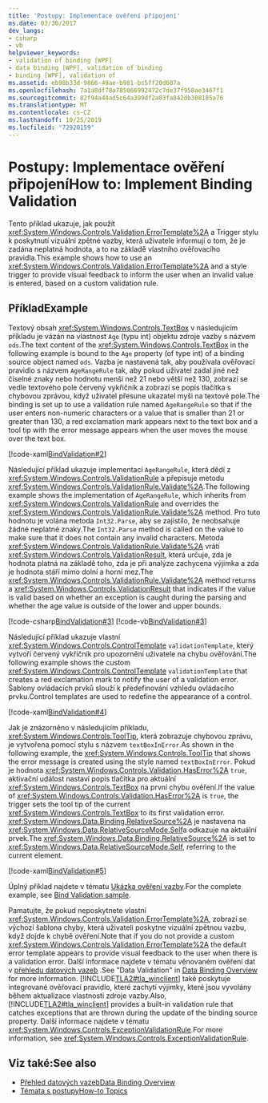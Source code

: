 ```yaml
---
title: 'Postupy: Implementace ověření připojení'
ms.date: 03/30/2017
dev_langs:
- csharp
- vb
helpviewer_keywords:
- validation of binding [WPF]
- data binding [WPF], validation of binding
- binding [WPF], validation of
ms.assetid: eb98b33d-9866-49ae-b981-bc5ff20d607a
ms.openlocfilehash: 7a1a8df78a785066992472c7de37f958ae3467f1
ms.sourcegitcommit: 82f94a44ad5c64a399df2a03fa842db308185a76
ms.translationtype: MT
ms.contentlocale: cs-CZ
ms.lasthandoff: 10/25/2019
ms.locfileid: "72920159"
---
```

# <a name="how-to-implement-binding-validation"></a><span data-ttu-id="dc839-102">Postupy: Implementace ověření připojení</span><span class="sxs-lookup"><span data-stu-id="dc839-102">How to: Implement Binding Validation</span></span>

<span data-ttu-id="dc839-103">Tento příklad ukazuje, jak použít <xref:System.Windows.Controls.Validation.ErrorTemplate%2A> a Trigger stylu k poskytnutí vizuální zpětné vazby, která uživatele informují o tom, že je zadána neplatná hodnota, a to na základě vlastního ověřovacího pravidla.</span><span class="sxs-lookup"><span data-stu-id="dc839-103">This example shows how to use an <xref:System.Windows.Controls.Validation.ErrorTemplate%2A> and a style trigger to provide visual feedback to inform the user when an invalid value is entered, based on a custom validation rule.</span></span>

## <a name="example"></a><span data-ttu-id="dc839-104">Příklad</span><span class="sxs-lookup"><span data-stu-id="dc839-104">Example</span></span>

<span data-ttu-id="dc839-105">Textový obsah <xref:System.Windows.Controls.TextBox> v následujícím příkladu je vázán na vlastnost `Age` (typu int) objektu zdroje vazby s názvem `ods`.</span><span class="sxs-lookup"><span data-stu-id="dc839-105">The text content of the <xref:System.Windows.Controls.TextBox> in the following example is bound to the `Age` property (of type int) of a binding source object named `ods`.</span></span> <span data-ttu-id="dc839-106">Vazba je nastavená tak, aby používala ověřovací pravidlo s názvem `AgeRangeRule` tak, aby pokud uživatel zadal jiné než číselné znaky nebo hodnotu menší než 21 nebo větší než 130, zobrazí se vedle textového pole červený vykřičník a zobrazí se popis tlačítka s chybovou zprávou, když  uživatel přesune ukazatel myši na textové pole.</span><span class="sxs-lookup"><span data-stu-id="dc839-106">The binding is set up to use a validation rule named `AgeRangeRule` so that if the user enters non-numeric characters or a value that is smaller than 21 or greater than 130, a red exclamation mark appears next to the text box and a tool tip with the error message appears when the user moves the mouse over the text box.</span></span>

[!code-xaml[BindValidation#2](~/samples/snippets/csharp/VS_Snippets_Wpf/BindValidation/CSharp/Window1.xaml#2)]

<span data-ttu-id="dc839-107">Následující příklad ukazuje implementaci `AgeRangeRule`, která dědí z <xref:System.Windows.Controls.ValidationRule> a přepisuje metodu <xref:System.Windows.Controls.ValidationRule.Validate%2A>.</span><span class="sxs-lookup"><span data-stu-id="dc839-107">The following example shows the implementation of `AgeRangeRule`, which inherits from <xref:System.Windows.Controls.ValidationRule> and overrides the <xref:System.Windows.Controls.ValidationRule.Validate%2A> method.</span></span> <span data-ttu-id="dc839-108">Pro tuto hodnotu je volána metoda `Int32.Parse`, aby se zajistilo, že neobsahuje žádné neplatné znaky.</span><span class="sxs-lookup"><span data-stu-id="dc839-108">The `Int32.Parse` method is called on the value to make sure that it does not contain any invalid characters.</span></span> <span data-ttu-id="dc839-109">Metoda <xref:System.Windows.Controls.ValidationRule.Validate%2A> vrátí <xref:System.Windows.Controls.ValidationResult>, která určuje, zda je hodnota platná na základě toho, zda je při analýze zachycena výjimka a zda je hodnota stáří mimo dolní a horní mez.</span><span class="sxs-lookup"><span data-stu-id="dc839-109">The <xref:System.Windows.Controls.ValidationRule.Validate%2A> method returns a <xref:System.Windows.Controls.ValidationResult> that indicates if the value is valid based on whether an exception is caught during the parsing and whether the age value is outside of the lower and upper bounds.</span></span>

[!code-csharp[BindValidation#3](~/samples/snippets/csharp/VS_Snippets_Wpf/BindValidation/CSharp/AgeRangeRule.cs#3)]
[!code-vb[BindValidation#3](~/samples/snippets/visualbasic/VS_Snippets_Wpf/BindValidation/VisualBasic/AgeRangeRule.vb#3)]

<span data-ttu-id="dc839-110">Následující příklad ukazuje vlastní <xref:System.Windows.Controls.ControlTemplate> `validationTemplate`, který vytvoří červený vykřičník pro upozornění uživatele na chybu ověřování.</span><span class="sxs-lookup"><span data-stu-id="dc839-110">The following example shows the custom <xref:System.Windows.Controls.ControlTemplate> `validationTemplate` that creates a red exclamation mark to notify the user of a validation error.</span></span> <span data-ttu-id="dc839-111">Šablony ovládacích prvků slouží k předefinování vzhledu ovládacího prvku.</span><span class="sxs-lookup"><span data-stu-id="dc839-111">Control templates are used to redefine the appearance of a control.</span></span>

[!code-xaml[BindValidation#4](~/samples/snippets/csharp/VS_Snippets_Wpf/BindValidation/CSharp/Window1.xaml#4)]

<span data-ttu-id="dc839-112">Jak je znázorněno v následujícím příkladu, <xref:System.Windows.Controls.ToolTip>, která zobrazuje chybovou zprávu, je vytvořena pomocí stylu s názvem `textBoxInError`.</span><span class="sxs-lookup"><span data-stu-id="dc839-112">As shown in the following example, the <xref:System.Windows.Controls.ToolTip> that shows the error message is created using the style named `textBoxInError`.</span></span> <span data-ttu-id="dc839-113">Pokud je hodnota <xref:System.Windows.Controls.Validation.HasError%2A> `true`, aktivační událost nastaví popis tlačítka pro aktuální <xref:System.Windows.Controls.TextBox> na první chybu ověření.</span><span class="sxs-lookup"><span data-stu-id="dc839-113">If the value of <xref:System.Windows.Controls.Validation.HasError%2A> is `true`, the trigger sets the tool tip of the current <xref:System.Windows.Controls.TextBox> to its first validation error.</span></span> <span data-ttu-id="dc839-114"><xref:System.Windows.Data.Binding.RelativeSource%2A> je nastavena na <xref:System.Windows.Data.RelativeSourceMode.Self>a odkazuje na aktuální prvek.</span><span class="sxs-lookup"><span data-stu-id="dc839-114">The <xref:System.Windows.Data.Binding.RelativeSource%2A> is set to <xref:System.Windows.Data.RelativeSourceMode.Self>, referring to the current element.</span></span>

[!code-xaml[BindValidation#5](~/samples/snippets/csharp/VS_Snippets_Wpf/BindValidation/CSharp/Window1.xaml#5)]

<span data-ttu-id="dc839-115">Úplný příklad najdete v tématu [Ukázka ověření vazby](https://github.com/Microsoft/WPF-Samples/tree/master/Data%20Binding/BindValidation).</span><span class="sxs-lookup"><span data-stu-id="dc839-115">For the complete example, see [Bind Validation sample](https://github.com/Microsoft/WPF-Samples/tree/master/Data%20Binding/BindValidation).</span></span>
  
<span data-ttu-id="dc839-116">Pamatujte, že pokud neposkytnete vlastní <xref:System.Windows.Controls.Validation.ErrorTemplate%2A>, zobrazí se výchozí šablona chyby, která uživateli poskytne vizuální zpětnou vazbu, když dojde k chybě ověření.</span><span class="sxs-lookup"><span data-stu-id="dc839-116">Note that if you do not provide a custom <xref:System.Windows.Controls.Validation.ErrorTemplate%2A> the default error template appears to provide visual feedback to the user when there is a validation error.</span></span> <span data-ttu-id="dc839-117">Další informace najdete v tématu věnovaném ověření dat v [přehledu datových vazeb](data-binding-overview.md) .</span><span class="sxs-lookup"><span data-stu-id="dc839-117">See "Data Validation" in [Data Binding Overview](data-binding-overview.md) for more information.</span></span> <span data-ttu-id="dc839-118">[!INCLUDE[TLA2#tla_winclient](../../../../includes/tla2sharptla-winclient-md.md)] také poskytuje integrované ověřovací pravidlo, které zachytí výjimky, které jsou vyvolány během aktualizace vlastnosti zdroje vazby.</span><span class="sxs-lookup"><span data-stu-id="dc839-118">Also, [!INCLUDE[TLA2#tla_winclient](../../../../includes/tla2sharptla-winclient-md.md)] provides a built-in validation rule that catches exceptions that are thrown during the update of the binding source property.</span></span> <span data-ttu-id="dc839-119">Další informace najdete v tématu <xref:System.Windows.Controls.ExceptionValidationRule>.</span><span class="sxs-lookup"><span data-stu-id="dc839-119">For more information, see <xref:System.Windows.Controls.ExceptionValidationRule>.</span></span>

## <a name="see-also"></a><span data-ttu-id="dc839-120">Viz také:</span><span class="sxs-lookup"><span data-stu-id="dc839-120">See also</span></span>

- [<span data-ttu-id="dc839-121">Přehled datových vazeb</span><span class="sxs-lookup"><span data-stu-id="dc839-121">Data Binding Overview</span></span>](data-binding-overview.md)
- [<span data-ttu-id="dc839-122">Témata s postupy</span><span class="sxs-lookup"><span data-stu-id="dc839-122">How-to Topics</span></span>](data-binding-how-to-topics.md)
